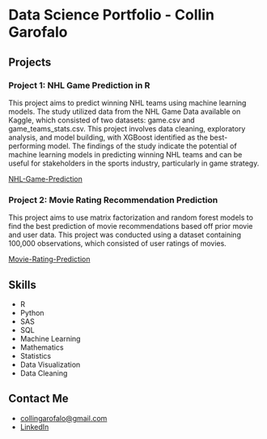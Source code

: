 # Data Science Portfolio - Collin Garofalo

## Projects

### Project 1: NHL Game Prediction in R
This project aims to predict winning NHL teams using machine learning models. The study utilized data from the NHL Game Data available on Kaggle, which consisted of two datasets: game.csv and game_teams_stats.csv. This project involves data cleaning, exploratory analysis, and model building, with XGBoost identified as the best-performing model. The findings of the study indicate the potential of machine learning models in predicting winning NHL teams and can be useful for stakeholders in the sports industry, particularly in game strategy.

[NHL-Game-Prediction](https://github.com/collinag/NHL-Game-Prediction-in-R)

### Project 2: Movie Rating Recommendation Prediction
This project aims to use matrix factorization
and random forest models to find the best prediction of movie
recommendations based off prior movie and user data. This project
was conducted using a dataset containing 100,000 observations,
which consisted of user ratings of movies. 

[Movie-Rating-Prediction](https://github.com/collinag/Movie-Rating-Recommendation-Prediction)

## Skills

- R
- Python
- SAS
- SQL
- Machine Learning
- Mathematics
- Statistics
- Data Visualization
- Data Cleaning

## Contact Me

- collingarofalo@gmail.com
- [LinkedIn](https://www.linkedin.com/in/collingarofalo/)
